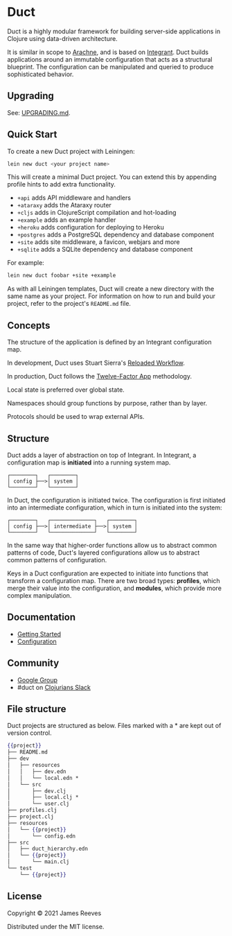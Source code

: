 # Duct

Duct is a highly modular framework for building server-side
applications in Clojure using data-driven architecture.

It is similar in scope to [Arachne][], and is based on [Integrant][].
Duct builds applications around an immutable configuration that acts
as a structural blueprint. The configuration can be manipulated and
queried to produce sophisticated behavior.

[integrant]: https://github.com/weavejester/integrant
[arachne]: http://arachne-framework.org/


## Upgrading

See: [UPGRADING.md](https://github.com/duct-framework/duct/blob/master/UPGRADING.md).


## Quick Start

To create a new Duct project with Leiningen:

```sh
lein new duct <your project name>
```

This will create a minimal Duct project. You can extend this by
appending profile hints to add extra functionality.

* `+api`      adds API middleware and handlers
* `+ataraxy`  adds the Ataraxy router
* `+cljs`     adds in ClojureScript compilation and hot-loading
* `+example`  adds an example handler
* `+heroku`   adds configuration for deploying to Heroku
* `+postgres` adds a PostgreSQL dependency and database component
* `+site`     adds site middleware, a favicon, webjars and more
* `+sqlite`   adds a SQLite dependency and database component

For example:

```sh
lein new duct foobar +site +example
```

As with all Leiningen templates, Duct will create a new directory with
the same name as your project. For information on how to run and build
your project, refer to the project's `README.md` file.


## Concepts

The structure of the application is defined by an Integrant configuration map.

In development, Duct uses Stuart Sierra's [Reloaded Workflow][reloaded].

In production, Duct follows the [Twelve-Factor App][12-factor] methodology.

Local state is preferred over global state.

Namespaces should group functions by purpose, rather than by layer.

Protocols should be used to wrap external APIs.

[12-factor]: http://12factor.net/
[reloaded]: http://thinkrelevance.com/blog/2013/06/04/clojure-workflow-reloaded


## Structure

Duct adds a layer of abstraction on top of Integrant. In Integrant,
a configuration map is **initiated** into a running system map.

    ┌────────┐   ┌────────┐
    │ config ├──>│ system │
    └────────┘   └────────┘

In Duct, the configuration is initiated twice. The configuration is
first initiated into an intermediate configuration, which in turn is
initiated into the system:

    ┌────────┐   ┌──────────────┐   ┌────────┐
    │ config ├──>│ intermediate ├──>│ system │
    └────────┘   └──────────────┘   └────────┘

In the same way that higher-order functions allow us to abstract
common patterns of code, Duct's layered configurations allow us to
abstract common patterns of configuration.

Keys in a Duct configuration are expected to initiate into functions
that transform a configuration map. There are two broad types:
**profiles**, which merge their value into the configuration, and
**modules**, which provide more complex manipulation.


## Documentation

* [Getting Started](https://github.com/weavejester/duct/wiki/Getting-Started)
* [Configuration](https://github.com/weavejester/duct/wiki/Configuration)


## Community

* [Google Group](https://groups.google.com/forum/#!forum/duct-clojure)
* #duct on [Clojurians Slack](http://clojurians.net/)


## File structure

Duct projects are structured as below. Files marked with a * are kept
out of version control.

```handlebars
{{project}}
├── README.md
├── dev
│   ├── resources
│   │   ├── dev.edn
│   │   └── local.edn *
│   └── src
│       ├── dev.clj
│       ├── local.clj *
│       └── user.clj
├── profiles.clj
├── project.clj
├── resources
│   └── {{project}}
│       └── config.edn
├── src
│   ├── duct_hierarchy.edn
│   └── {{project}}
│       └── main.clj
└── test
    └── {{project}}
```


## License

Copyright © 2021 James Reeves

Distributed under the MIT license.
